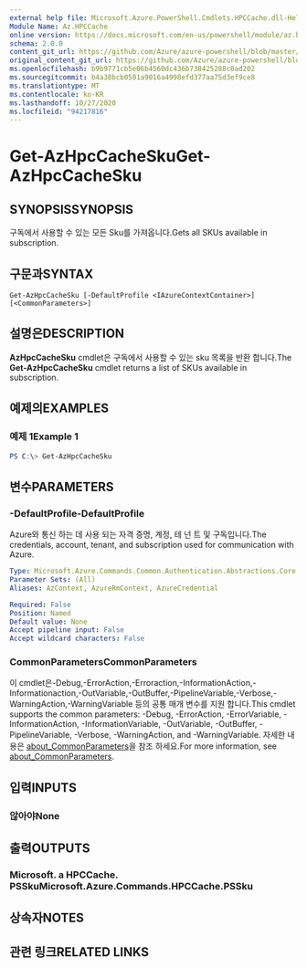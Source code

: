 ```yaml
---
external help file: Microsoft.Azure.PowerShell.Cmdlets.HPCCache.dll-Help.xml
Module Name: Az.HPCCache
online version: https://docs.microsoft.com/en-us/powershell/module/az.hpccache/get-azhpccachesku
schema: 2.0.0
content_git_url: https://github.com/Azure/azure-powershell/blob/master/src/HPCCache/HPCCache/help/Get-AzHpcCacheSku.md
original_content_git_url: https://github.com/Azure/azure-powershell/blob/master/src/HPCCache/HPCCache/help/Get-AzHpcCacheSku.md
ms.openlocfilehash: b9b9771cb5e06b4560dc436b738425288c0ad202
ms.sourcegitcommit: b4a38bcb0501a9016a4998efd377aa75d3ef9ce8
ms.translationtype: MT
ms.contentlocale: ko-KR
ms.lasthandoff: 10/27/2020
ms.locfileid: "94217816"
---
```

# <span data-ttu-id="ae944-101">Get-AzHpcCacheSku</span><span class="sxs-lookup"><span data-stu-id="ae944-101">Get-AzHpcCacheSku</span></span>

## <span data-ttu-id="ae944-102">SYNOPSIS</span><span class="sxs-lookup"><span data-stu-id="ae944-102">SYNOPSIS</span></span>
<span data-ttu-id="ae944-103">구독에서 사용할 수 있는 모든 Sku를 가져옵니다.</span><span class="sxs-lookup"><span data-stu-id="ae944-103">Gets all SKUs available in subscription.</span></span>

## <span data-ttu-id="ae944-104">구문과</span><span class="sxs-lookup"><span data-stu-id="ae944-104">SYNTAX</span></span>

```
Get-AzHpcCacheSku [-DefaultProfile <IAzureContextContainer>] [<CommonParameters>]
```

## <span data-ttu-id="ae944-105">설명은</span><span class="sxs-lookup"><span data-stu-id="ae944-105">DESCRIPTION</span></span>
<span data-ttu-id="ae944-106">**AzHpcCacheSku** cmdlet은 구독에서 사용할 수 있는 sku 목록을 반환 합니다.</span><span class="sxs-lookup"><span data-stu-id="ae944-106">The **Get-AzHpcCacheSku** cmdlet returns a list of SKUs available in subscription.</span></span>

## <span data-ttu-id="ae944-107">예제의</span><span class="sxs-lookup"><span data-stu-id="ae944-107">EXAMPLES</span></span>

### <span data-ttu-id="ae944-108">예제 1</span><span class="sxs-lookup"><span data-stu-id="ae944-108">Example 1</span></span>
```powershell
PS C:\> Get-AzHpcCacheSku
```

## <span data-ttu-id="ae944-109">변수</span><span class="sxs-lookup"><span data-stu-id="ae944-109">PARAMETERS</span></span>

### <span data-ttu-id="ae944-110">-DefaultProfile</span><span class="sxs-lookup"><span data-stu-id="ae944-110">-DefaultProfile</span></span>
<span data-ttu-id="ae944-111">Azure와 통신 하는 데 사용 되는 자격 증명, 계정, 테 넌 트 및 구독입니다.</span><span class="sxs-lookup"><span data-stu-id="ae944-111">The credentials, account, tenant, and subscription used for communication with Azure.</span></span>

```yaml
Type: Microsoft.Azure.Commands.Common.Authentication.Abstractions.Core.IAzureContextContainer
Parameter Sets: (All)
Aliases: AzContext, AzureRmContext, AzureCredential

Required: False
Position: Named
Default value: None
Accept pipeline input: False
Accept wildcard characters: False
```

### <span data-ttu-id="ae944-112">CommonParameters</span><span class="sxs-lookup"><span data-stu-id="ae944-112">CommonParameters</span></span>
<span data-ttu-id="ae944-113">이 cmdlet은-Debug,-ErrorAction,-Erroraction,-InformationAction,-Informationaction,-OutVariable,-OutBuffer,-PipelineVariable,-Verbose,-WarningAction,-WarningVariable 등의 공통 매개 변수를 지원 합니다.</span><span class="sxs-lookup"><span data-stu-id="ae944-113">This cmdlet supports the common parameters: -Debug, -ErrorAction, -ErrorVariable, -InformationAction, -InformationVariable, -OutVariable, -OutBuffer, -PipelineVariable, -Verbose, -WarningAction, and -WarningVariable.</span></span> <span data-ttu-id="ae944-114">자세한 내용은 [about_CommonParameters](http://go.microsoft.com/fwlink/?LinkID=113216)을 참조 하세요.</span><span class="sxs-lookup"><span data-stu-id="ae944-114">For more information, see [about_CommonParameters](http://go.microsoft.com/fwlink/?LinkID=113216).</span></span>

## <span data-ttu-id="ae944-115">입력</span><span class="sxs-lookup"><span data-stu-id="ae944-115">INPUTS</span></span>

### <span data-ttu-id="ae944-116">않아야</span><span class="sxs-lookup"><span data-stu-id="ae944-116">None</span></span>

## <span data-ttu-id="ae944-117">출력</span><span class="sxs-lookup"><span data-stu-id="ae944-117">OUTPUTS</span></span>

### <span data-ttu-id="ae944-118">Microsoft. a HPCCache. PSSku</span><span class="sxs-lookup"><span data-stu-id="ae944-118">Microsoft.Azure.Commands.HPCCache.PSSku</span></span>

## <span data-ttu-id="ae944-119">상속자</span><span class="sxs-lookup"><span data-stu-id="ae944-119">NOTES</span></span>

## <span data-ttu-id="ae944-120">관련 링크</span><span class="sxs-lookup"><span data-stu-id="ae944-120">RELATED LINKS</span></span>
